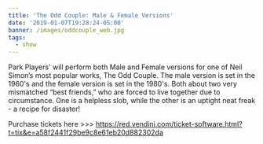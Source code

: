 ```yaml
---
title: 'The Odd Couple: Male & Female Versions'
date: '2019-01-07T19:28:24-05:00'
banner: /images/oddcouple_web.jpg
tags:
  - show
---
```

Park Players' will perform both Male and Female versions for one of Neil Simon’s most popular works, The Odd Couple. The male version is set in the 1960's and the female version is set in the 1980's. Both about two very mismatched “best friends,” who are forced to live together due to circumstance. One is a helpless slob, while the other is an uptight neat freak - a recipe for disaster!

Purchase tickets here >>> https://red.vendini.com/ticket-software.html?t=tix&e=a58f2441f29be9c8e61eb20d882302da
